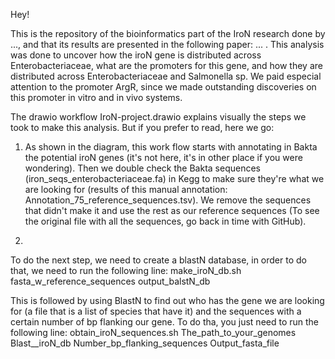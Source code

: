 Hey!

This is the repository of the bioinformatics part of the IroN research done by ..., and that its results are presented in the following paper: ... . This analysis was done to uncover how the iroN gene is distributed across Enterobacteriaceae, what are the promoters for this gene, and how they are distributed across Enterobacteriaceae and Salmonella sp. We paid especial attention to the promoter ArgR, since we made outstanding discoveries on this promoter in vitro and in vivo systems.

The drawio workflow IroN-project.drawio explains visually the steps we took to make this analysis. But if you prefer to read, here we go:

1. As shown in the diagram, this work flow starts with annotating in Bakta the potential iroN genes (it's not here, it's in other place if you were wondering). Then we double check the Bakta sequences (iron_seqs_enterobacteriaceae.fa) in Kegg to make sure they're what we are looking for (results of this manual annotation: Annotation_75_reference_sequences.tsv). We remove the sequences that didn't make it and use the rest as our reference sequences (To see the original file with all the sequences, go back in time with GitHub).

2. 

To do the next step, we need to create a blastN database, in order to do that, we need to run the following line:
    make_iroN_db.sh fasta_w_reference_sequences output_balstN_db

This is followed by using BlastN to find out who has the gene we are looking for (a file that is a list of species that have it) and the sequences with a certain number of bp flanking our gene. To do tha, you just need to run the following line:
    obtain_iroN_sequences.sh The_path_to_your_genomes Blast__iroN_db Number_bp_flanking_sequences Output_fasta_file
